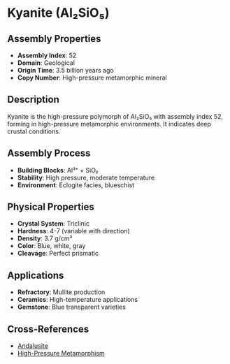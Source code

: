 # Kyanite (Al₂SiO₅)

## Assembly Properties
- **Assembly Index**: 52
- **Domain**: Geological
- **Origin Time**: 3.5 billion years ago
- **Copy Number**: High-pressure metamorphic mineral

## Description

Kyanite is the high-pressure polymorph of Al₂SiO₅ with assembly index 52, forming in high-pressure metamorphic environments. It indicates deep crustal conditions.

## Assembly Process
- **Building Blocks**: Al³⁺ + SiO₂
- **Stability**: High pressure, moderate temperature
- **Environment**: Eclogite facies, blueschist

## Physical Properties
- **Crystal System**: Triclinic
- **Hardness**: 4-7 (variable with direction)
- **Density**: 3.7 g/cm³
- **Color**: Blue, white, gray
- **Cleavage**: Perfect prismatic

## Applications
- **Refractory**: Mullite production
- **Ceramics**: High-temperature applications
- **Gemstone**: Blue transparent varieties

## Cross-References
- [Andalusite](/domains/geological/minerals/andalusite.md)
- [High-Pressure Metamorphism](/domains/geological/processes/high_pressure_metamorphism.md)